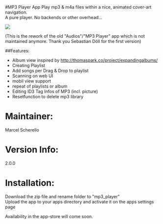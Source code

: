 #MP3 Player App
Play mp3 & m4a files within a nice, animated cover-art navigation.<br>
A pure player. No backends or other overhead...

![](https://github.com/z000ao8q/screenshots/blob/master/mp3_player.png)

(This is the rework of the old "Audios"/"MP3 Player" app which is not maintained anymore. Thank you Sebastian Döll for the first version)

##Features:
- Album view inspired by http://thomaspark.co/project/expandingalbums/ 
- Creating Playlist
- Add songs per Drag & Drop to playlist
- Scanning on web UI
- mobil view support
- repeat of playlists or album
- Editing ID3 Tag Infos of MP3 (incl. picture)
- Resetfunction to delete mp3 library

Maintainer:
===========
Marcel Scherello

Version Info:
============
2.0.0

Installation:
=============
Download the zip file and rename folder to "mp3_player"<br>
Upload the app to your apps directory and activate it on the apps settings page

Availability in the app-store will come soon.

